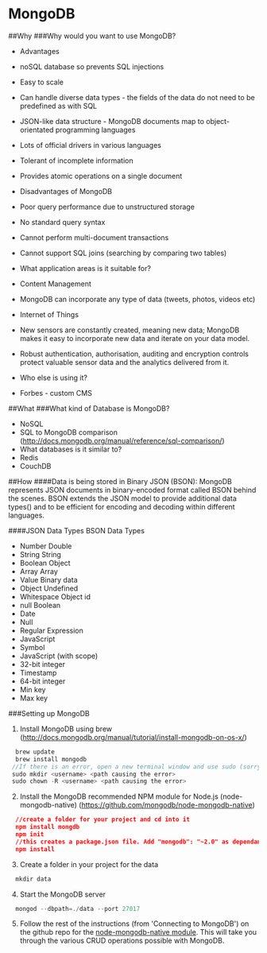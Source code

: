 # MongoDB

##Why
###Why would you want to use MongoDB?
* Advantages

 * noSQL database so prevents SQL injections
 * Easy to scale
 * Can handle diverse data types - the fields of the data do not need to be predefined as with SQL
 * JSON-like data structure - MongoDB documents map to object-orientated programming languages
 * Lots of official drivers in various languages
 * Tolerant of incomplete information
 * Provides atomic operations on a single document


* Disadvantages of MongoDB

 * Poor query performance due to unstructured storage
 * No standard query syntax
 * Cannot perform multi-document transactions
 * Cannot support SQL joins (searching by comparing two tables)


* What application areas is it suitable for?

 * Content Management
  * MongoDB can incorporate any type of data (tweets, photos, videos etc)
 * Internet of Things
  * New sensors are constantly created, meaning new data; MongoDB makes it easy to incorporate new data and iterate on your data model.
  * Robust authentication, authorisation, auditing and encryption controls protect valuable sensor data and the analytics delivered from it.


* Who else is using it?

 * Forbes - custom CMS


##What
###What kind of Database is MongoDB?
* NoSQL
* SQL to MongoDB comparison (http://docs.mongodb.org/manual/reference/sql-comparison/)
* What databases is it similar to?
 * Redis
 * CouchDB

##How
####Data is being stored in Binary JSON (BSON):
MongoDB represents JSON documents in binary-encoded format called BSON behind the scenes. BSON extends the JSON model to provide additional data types() and to be efficient for encoding and decoding within different languages.


####JSON Data Types	BSON Data Types
* Number	Double
* String	String
* Boolean	Object
* Array	Array
* Value	Binary data
* Object	Undefined
* Whitespace	Object id
* null	Boolean
* Date
* Null
* Regular Expression
* JavaScript
* Symbol
* JavaScript (with scope)
* 32-bit integer
* Timestamp
* 64-bit integer
* Min key
* Max key

###Setting up MongoDB
1. Install MongoDB using brew
(http://docs.mongodb.org/manual/tutorial/install-mongodb-on-os-x/)
``` js
  brew update
  brew install mongodb
 //If there is an error, open a new terminal window and use sudo (sorry Nelson)://
 sudo mkdir <username> <path causing the error>
 sudo chown -R <username> <path causing the error>
```
2. Install the MongoDB recommended NPM module for Node.js (node-mongodb-native)
(https://github.com/mongodb/node-mongodb-native)
``` json
  //create a folder for your project and cd into it
  npm install mongdb
  npm init  
  //this creates a package.json file. Add "mongodb": "~2.0" as dependancy
  npm install
```
3. Create a folder in your project for the data
``` js
  mkdir data
```

4. Start the MongoDB server
``` js
  mongod --dbpath=./data --port 27017
```
5. Follow the rest of the instructions (from 'Connecting to MongoDB') on the github repo for the [node-mongodb-native module](https://github.com/mongodb/node-mongodb-native). This will take you through the various CRUD operations possible with MongoDB.
